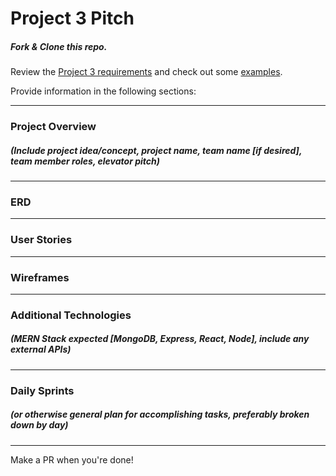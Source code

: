 # Project 3 Pitch

##### Fork & Clone this repo.

Review the [Project 3 requirements](https://tmdarneille.gitbook.io/sei-ga-sea/11-projects/project-3#project-feedback-evaluation) and check out some [examples](https://tmdarneille.gitbook.io/sei-ga-sea/11-projects/past-projects/project3).

Provide information in the following sections:

----------------------------------------------------------
### Project Overview
##### (Include project idea/concept, project name, team name [if desired], team member roles, elevator pitch)


----------------------------------------------------------
### ERD


----------------------------------------------------------
### User Stories


----------------------------------------------------------
### Wireframes


----------------------------------------------------------
### Additional Technologies
##### (MERN Stack expected [MongoDB, Express, React, Node], include any external APIs)


----------------------------------------------------------
### Daily Sprints
##### (or otherwise general plan for accomplishing tasks, preferably broken down by day)


----------------------------------------------------------

Make a PR when you're done!
